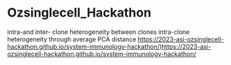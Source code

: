 # Ozsinglecell_Hackathon
intra-and inter- clone heterogeneity between clones
intra-clone heterogeneity through average PCA distance
https://2023-asi-ozsinglecell-hackathon.github.io/system-immunology-hackathon/)https://2023-asi-ozsinglecell-hackathon.github.io/system-immunology-hackathon/
